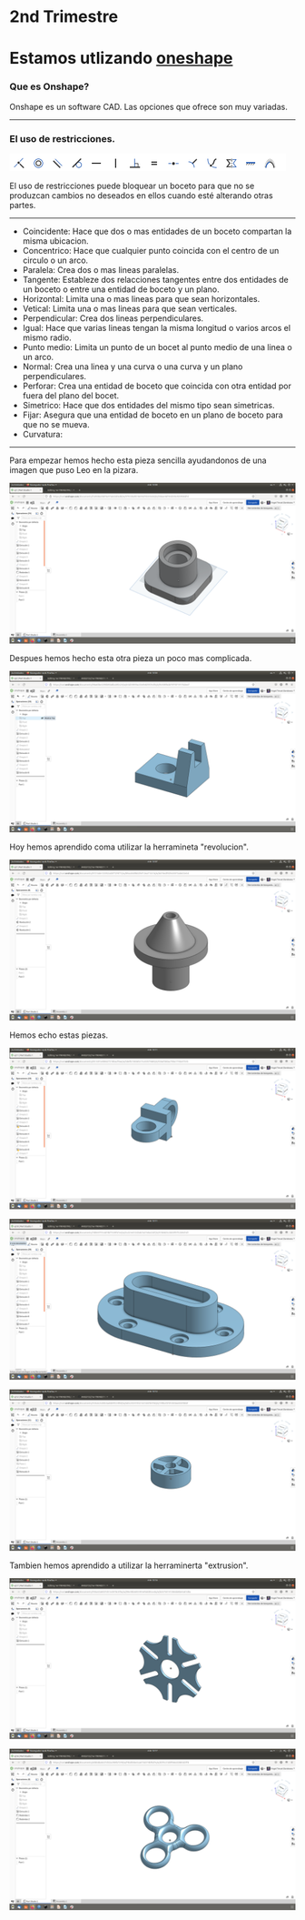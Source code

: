 
# 2nd Trimestre

#  Estamos utlizando [oneshape](https://www.onshape.com/en/)
 
### Que es Onshape?

Onshape es un software CAD. Las opciones que ofrece son muy variadas.

---

### El uso de restricciones. 

![imajen](https://github.com/ANGEY33/3D/blob/main/restinciones.png)

El uso de restricciones puede bloquear un boceto para que no se produzcan cambios no deseados en ellos cuando esté alterando otras partes.

---
- Coincidente: Hace que dos o mas entidades de un boceto compartan la misma ubicacion.
- Concentrico: Hace que cualquier punto coincida con el centro de un circulo o un arco.
- Paralela: Crea dos o mas lineas paralelas.
- Tangente: Estableze dos relacciones tangentes entre dos entidades de un boceto o entre una entidad de boceto y un plano.
- Horizontal: Limita una o mas lineas para que sean horizontales.
- Vetical: Limita una o mas lineas para que sean verticales.
- Perpendicular: Crea dos lineas perpendiculares.
- Igual: Hace que varias lineas tengan la misma longitud o varios arcos el mismo radio.
- Punto medio: Limita un punto de un bocet al punto medio de una linea o un arco.
- Normal: Crea una linea y una curva o una curva y un plano perpendiculares.
- Perforar: Crea una entidad de boceto que coincida con otra entidad por fuera del plano del bocet.
- Simetrico: Hace que dos entidades del mismo tipo sean simetricas.
- Fijar: Asegura que una entidad de boceto en un plano de boceto para que no se mueva.
- Curvatura: 






---
Para empezar hemos hecho esta pieza sencilla ayudandonos de una imagen que puso Leo en la pizara.

![imajen](https://github.com/ANGEY33/1er-TRIMESTRE/blob/main/Captura%20de%20pantalla%20de%202022-02-02%2013-00-35.png)

Despues hemos hecho esta otra pieza un poco mas complicada.

![imajen](https://github.com/ANGEY33/1er-TRIMESTRE/blob/main/Captura%20de%20pantalla%20de%202022-02-02%2013-03-40.png)

Hoy hemos aprendido coma utilizar la herramineta "revolucion".

![imajen](https://github.com/ANGEY33/1er-TRIMESTRE/blob/main/Captura%20de%20pantalla%20de%202022-02-02%2013-07-44.png)

 Hemos echo estas piezas.

![imajen](https://github.com/ANGEY33/1er-TRIMESTRE/blob/main/Captura%20de%20pantalla%20de%202022-02-02%2013-11-50.png)

![imajen](https://github.com/ANGEY33/1er-TRIMESTRE/blob/main/Captura%20de%20pantalla%20de%202022-02-02%2013-11-42.png)

![imajen](https://github.com/ANGEY33/1er-TRIMESTRE/blob/main/Captura%20de%20pantalla%20de%202022-02-02%2013-12-01.png)

Tambien hemos aprendido a utilizar la herraminerta "extrusion".

![imajen](https://github.com/ANGEY33/1er-TRIMESTRE/blob/main/Captura%20de%20pantalla%20de%202022-02-02%2013-16-28.png)

![imajen](https://github.com/ANGEY33/1er-TRIMESTRE/blob/main/Captura%20de%20pantalla%20de%202022-02-02%2013-17-29.png)


